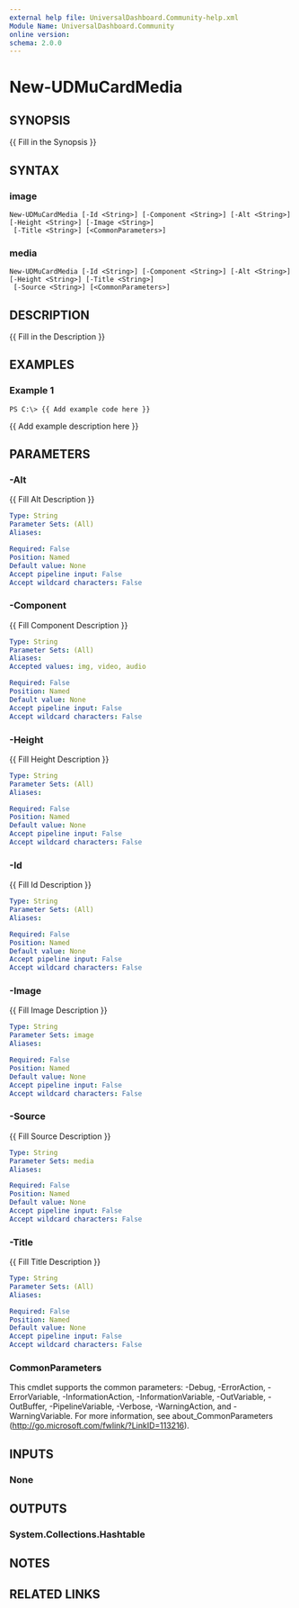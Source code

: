 ```yaml
---
external help file: UniversalDashboard.Community-help.xml
Module Name: UniversalDashboard.Community
online version: 
schema: 2.0.0
---
```


# New-UDMuCardMedia

## SYNOPSIS
{{ Fill in the Synopsis }}

## SYNTAX

### image
```
New-UDMuCardMedia [-Id <String>] [-Component <String>] [-Alt <String>] [-Height <String>] [-Image <String>]
 [-Title <String>] [<CommonParameters>]
```

### media
```
New-UDMuCardMedia [-Id <String>] [-Component <String>] [-Alt <String>] [-Height <String>] [-Title <String>]
 [-Source <String>] [<CommonParameters>]
```

## DESCRIPTION
{{ Fill in the Description }}

## EXAMPLES

### Example 1
```
PS C:\> {{ Add example code here }}
```

{{ Add example description here }}

## PARAMETERS

### -Alt
{{ Fill Alt Description }}

```yaml
Type: String
Parameter Sets: (All)
Aliases: 

Required: False
Position: Named
Default value: None
Accept pipeline input: False
Accept wildcard characters: False
```

### -Component
{{ Fill Component Description }}

```yaml
Type: String
Parameter Sets: (All)
Aliases: 
Accepted values: img, video, audio

Required: False
Position: Named
Default value: None
Accept pipeline input: False
Accept wildcard characters: False
```

### -Height
{{ Fill Height Description }}

```yaml
Type: String
Parameter Sets: (All)
Aliases: 

Required: False
Position: Named
Default value: None
Accept pipeline input: False
Accept wildcard characters: False
```

### -Id
{{ Fill Id Description }}

```yaml
Type: String
Parameter Sets: (All)
Aliases: 

Required: False
Position: Named
Default value: None
Accept pipeline input: False
Accept wildcard characters: False
```

### -Image
{{ Fill Image Description }}

```yaml
Type: String
Parameter Sets: image
Aliases: 

Required: False
Position: Named
Default value: None
Accept pipeline input: False
Accept wildcard characters: False
```

### -Source
{{ Fill Source Description }}

```yaml
Type: String
Parameter Sets: media
Aliases: 

Required: False
Position: Named
Default value: None
Accept pipeline input: False
Accept wildcard characters: False
```

### -Title
{{ Fill Title Description }}

```yaml
Type: String
Parameter Sets: (All)
Aliases: 

Required: False
Position: Named
Default value: None
Accept pipeline input: False
Accept wildcard characters: False
```

### CommonParameters
This cmdlet supports the common parameters: -Debug, -ErrorAction, -ErrorVariable, -InformationAction, -InformationVariable, -OutVariable, -OutBuffer, -PipelineVariable, -Verbose, -WarningAction, and -WarningVariable. For more information, see about_CommonParameters (http://go.microsoft.com/fwlink/?LinkID=113216).

## INPUTS

### None

## OUTPUTS

### System.Collections.Hashtable

## NOTES

## RELATED LINKS

